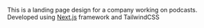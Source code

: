 This is a landing page design for a company working on podcasts. Developed using [Next.js](https://nextjs.org/) framework and TailwindCSS

